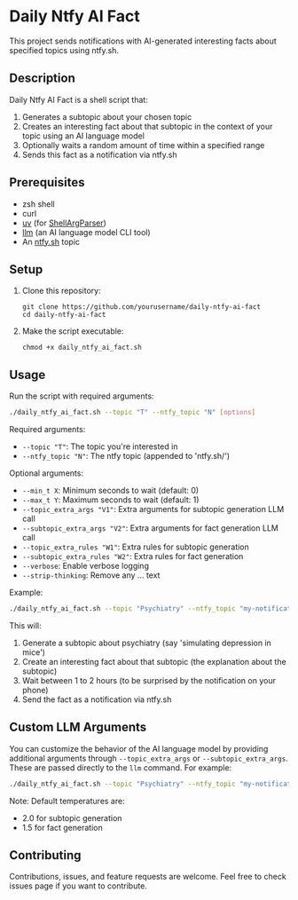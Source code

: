 # Daily Ntfy AI Fact

This project sends notifications with AI-generated interesting facts about specified topics using ntfy.sh.

## Description

Daily Ntfy AI Fact is a shell script that:
1. Generates a subtopic about your chosen topic
2. Creates an interesting fact about that subtopic in the context of your topic using an AI language model
3. Optionally waits a random amount of time within a specified range
4. Sends this fact as a notification via ntfy.sh

## Prerequisites

- zsh shell
- curl
- [uv](https://github.com/astral-sh/uv) (for [ShellArgParser](https://github.com/thiswillbeyourgithub/ShellArgParser))
- [llm](https://github.com/simonw/llm) (an AI language model CLI tool)
- An [ntfy.sh](https://ntfy.sh) topic

## Setup

1. Clone this repository:
   ```
   git clone https://github.com/yourusername/daily-ntfy-ai-fact
   cd daily-ntfy-ai-fact
   ```

2. Make the script executable:
   ```
   chmod +x daily_ntfy_ai_fact.sh
   ```
## Usage

Run the script with required arguments:

```bash
./daily_ntfy_ai_fact.sh --topic "T" --ntfy_topic "N" [options]
```

Required arguments:
- `--topic "T"`: The topic you're interested in
- `--ntfy_topic "N"`: The ntfy topic (appended to 'ntfy.sh/')

Optional arguments:
- `--min_t X`: Minimum seconds to wait (default: 0)
- `--max_t Y`: Maximum seconds to wait (default: 1)
- `--topic_extra_args "V1"`: Extra arguments for subtopic generation LLM call
- `--subtopic_extra_args "V2"`: Extra arguments for fact generation LLM call
- `--topic_extra_rules "W1"`: Extra rules for subtopic generation
- `--subtopic_extra_rules "W2"`: Extra rules for fact generation
- `--verbose`: Enable verbose logging
- `--strip-thinking`: Remove any <thinking>...</thinking> text

Example:
```bash
./daily_ntfy_ai_fact.sh --topic "Psychiatry" --ntfy_topic "my-notifications" --min_t 3600 --max_t 7200
```

This will:
1. Generate a subtopic about psychiatry (say 'simulating depression in mice')
2. Create an interesting fact about that subtopic (the explanation about the subtopic)
3. Wait between 1 to 2 hours (to be surprised by the notification on your phone)
4. Send the fact as a notification via ntfy.sh

## Custom LLM Arguments

You can customize the behavior of the AI language model by providing additional arguments through `--topic_extra_args` or `--subtopic_extra_args`. These are passed directly to the `llm` command. For example:

```bash
./daily_ntfy_ai_fact.sh --topic "Psychiatry" --ntfy_topic "my-notifications" --topic_extra_args "-m gpt-4 -o temperature 0.7"
```

Note: Default temperatures are:
- 2.0 for subtopic generation
- 1.5 for fact generation

## Contributing

Contributions, issues, and feature requests are welcome. Feel free to check issues page if you want to contribute.

